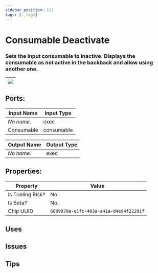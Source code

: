 ```yaml
---
sidebar_position: 113
tags: [._tags]
---
```


# Consumable Deactivate


### Sets the input consumable to inactive. Displays the consumable as not active in the backback and allow using another one.

| ![](https://images-ext-2.discordapp.net/external/MPmIaQzlEPmgGWlgi-WxBBXt0Bjv_zWPkg1y1f_sy3s/https/www.recroomcircuits.com/image/circuit/absolute-value?width=206&height=108) |
|-----|

## Ports:

| Input Name | Input Type |
|-----------|-----------|
| *No name.* | exec |
| Consumable | consumable |

| Output Name | Output Type |
|-----------|-----------|
| *No name.* | exec |

## Properties:

| Property  | Value |
|-------------------|-----------|
| Is Trolling Risk? | No. |
| Is Beta? | No. |
| Chip UUID | `6809978a-e1fc-403a-a41a-d4e94f22281f` |

## Uses

## Issues

## Tips